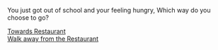 You just got out of school and your feeling hungry, Which way do you choose to go?

[Towards Restaurant](restaurant.md)
<br>
[Walk away from the Restaurant](phonecall.md)